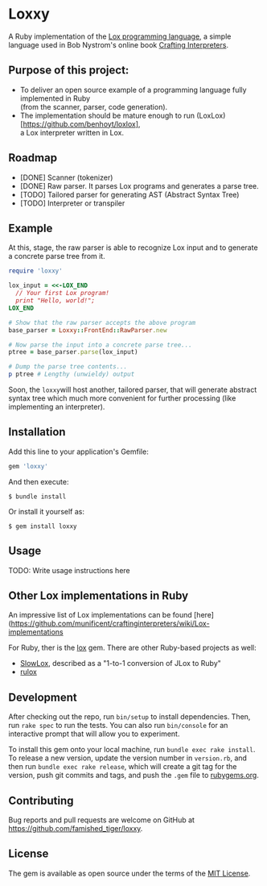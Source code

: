 # Loxxy

A Ruby implementation of the [Lox programming language](https://craftinginterpreters.com/the-lox-language.html),
a simple language used in Bob Nystrom's online book [Crafting Interpreters](https://craftinginterpreters.com/).

## Purpose of this project:
- To deliver an open source example of a programming language fully implemented in Ruby  
  (from the scanner, parser, code generation).
- The implementation should be mature enough to run (LoxLox)[https://github.com/benhoyt/loxlox],  
  a Lox interpreter written in Lox.

## Roadmap
- [DONE] Scanner (tokenizer)
- [DONE] Raw parser. It parses Lox programs and generates a parse tree.
- [TODO] Tailored parser for generating AST (Abstract Syntax Tree)
- [TODO] Interpreter or transpiler


## Example
At this, stage, the raw parser is able to recognize Lox input and to generate
a concrete parse tree from it.

```ruby
require 'loxxy'

lox_input = <<-LOX_END
  // Your first Lox program!
  print "Hello, world!";
LOX_END

# Show that the raw parser accepts the above program
base_parser = Loxxy::FrontEnd::RawParser.new

# Now parse the input into a concrete parse tree...
ptree = base_parser.parse(lox_input)

# Dump the parse tree contents...
p ptree # Lengthy (unwieldy) output
```

Soon, the `loxxy`will host another, tailored parser, that will generate
abstract syntax tree which much more convenient for further processing 
(like implementing an interpreter).

## Installation

Add this line to your application's Gemfile:

```ruby
gem 'loxxy'
```

And then execute:

    $ bundle install

Or install it yourself as:

    $ gem install loxxy

## Usage

TODO: Write usage instructions here

## Other Lox implementations in Ruby
An impressive list of Lox implementations can be found [here](https://github.com/munificent/craftinginterpreters/wiki/Lox-implementations

For Ruby, ther is the [lox](https://github.com/rdodson41/ruby-lox) gem.
There are other Ruby-based projects as well:  
- [SlowLox](https://github.com/ArminKleinert/SlowLox), described as a "1-to-1 conversion of JLox to Ruby"
- [rulox](https://github.com/LevitatingBusinessMan/rulox)

## Development

After checking out the repo, run `bin/setup` to install dependencies. Then, run `rake spec` to run the tests. You can also run `bin/console` for an interactive prompt that will allow you to experiment.

To install this gem onto your local machine, run `bundle exec rake install`. To release a new version, update the version number in `version.rb`, and then run `bundle exec rake release`, which will create a git tag for the version, push git commits and tags, and push the `.gem` file to [rubygems.org](https://rubygems.org).

## Contributing

Bug reports and pull requests are welcome on GitHub at https://github.com/famished_tiger/loxxy.


## License

The gem is available as open source under the terms of the [MIT License](https://opensource.org/licenses/MIT).
